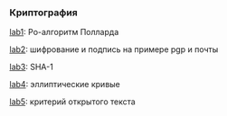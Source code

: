 ### Криптография ###

[lab1](lab1): Ро-алгоритм Полларда

[lab2](lab2): шифрование и подпись на примере pgp и почты

[lab3](lab3): SHA-1

[lab4](lab4): эллиптические кривые

[lab5](lab5): критерий открытого текста